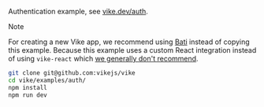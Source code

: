 Authentication example, see [vike.dev/auth](https://vike.dev/auth).

> [!NOTE]
> For creating a new Vike app, we recommend using [Bati](https://batijs.dev) instead of copying this example. Because this example uses a custom React integration instead of using `vike-react` which [we generally don't recommend](https://vike.dev/new#without-vike-react-vue-solid).

```bash
git clone git@github.com:vikejs/vike
cd vike/examples/auth/
npm install
npm run dev
```
